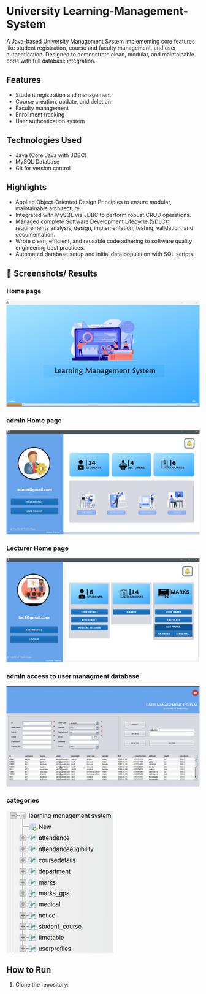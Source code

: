 # University Learning-Management-System

A Java-based University Management System implementing core features like student registration, course and faculty management, and user authentication. Designed to demonstrate clean, modular, and maintainable code with full database integration.

## Features
- Student registration and management
- Course creation, update, and deletion
- Faculty management
- Enrollment tracking
- User authentication system

## Technologies Used
- Java (Core Java with JDBC)
- MySQL Database
- Git for version control

## Highlights
- Applied Object-Oriented Design Principles to ensure modular, maintainable architecture.
- Integrated with MySQL via JDBC to perform robust CRUD operations.
- Managed complete Software Development Lifecycle (SDLC): requirements analysis, design, implementation, testing, validation, and documentation.
- Wrote clean, efficient, and reusable code adhering to software quality engineering best practices.
- Automated database setup and initial data population with SQL scripts.

## 📸 Screenshots/ Results

### Home page
![User interface](screenshots/pic1.jpg)

### admin Home page
![admin interface](screenshots/pic3.jpg)

### Lecturer Home page
![Lecturer interface](screenshots/pic5.jpg)

### admin access to user managment database
![database interface](screenshots/pic4.jpg)

### categories
![](screenshots/pic2.jpg)



## How to Run
1. Clone the repository:
